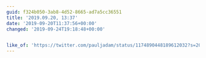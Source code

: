 ```yaml
---
guid: f324b050-3ab8-4d52-8665-ad7a5cc36551
title: '2019.09.20, 13:37'
date: '2019-09-20T11:37:56+00:00'
changed: '2019-09-24T19:18:48+00:00'


like_of: 'https://twitter.com/pauljadam/status/1174890448189612032?s=20'
---
```


